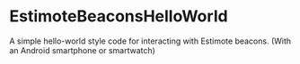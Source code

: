 # EstimoteBeaconsHelloWorld
A simple hello-world style code for interacting with Estimote beacons. (With an Android smartphone or smartwatch)
